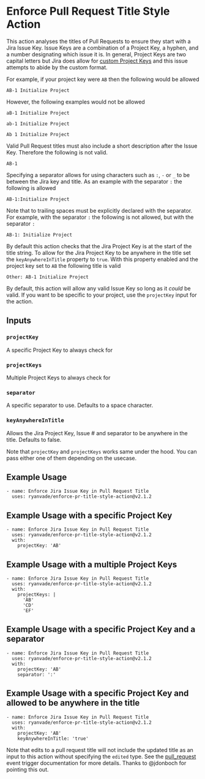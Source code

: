 # Enforce Pull Request Title Style Action

This action analyses the titles of Pull Requests to ensure they start with a Jira Issue Key.  Issue Keys are a combination of a Project Key, a hyphen, and a number designating which issue it is.  In general, Project Keys are two capital letters but Jira does allow for [custom Project Keys](https://confluence.atlassian.com/adminjiraserver/changing-the-project-key-format-938847081.html) and this issue attempts to abide by the custom format. 

For example, if your project key were `AB` then the following would be allowed

```
AB-1 Initialize Project
```

However, the following examples would not be allowed

```
aB-1 Initialize Project
```

```
ab-1 Initialize Project
```

```
Ab 1 Initialize Project
```

Valid Pull Request titles must also include a short description after the Issue Key. Therefore the following is not valid. 

```
AB-1
```

Specifying a separator allows for using characters such as `:`, `-` or `_` to be between the Jira key and title. 
As an example with the separator `:` the following is allowed

```
AB-1:Initialize Project
```

Note that to trailing spaces must be explicitly declared with the separator. For example, with the separator `:` the following is not allowed, but with the separator `: `&nbsp;

```
AB-1: Initialize Project
```

By default this action checks that the Jira Project Key is at the start of the title string. To allow for the Jira Project
Key to be anywhere in the title set the `keyAnywhereInTitle` property to `true`. With this property enabled and the project
key set to `AB` the following title is valid

```
Other: AB-1 Initialize Project
```

By default, this action will allow any valid Issue Key so long as it *could* be valid. If you want to be specific to your project, use the `projectKey` input for the action. 

## Inputs

### `projectKey`

A specific Project Key to always check for

### `projectKeys`

Multiple Project Keys to always check for

### `separator`

A specific separator to use. Defaults to a space character.

### `keyAnywhereInTitle`

Allows the Jira Project Key, Issue # and separator to be anywhere in the title. Defaults to false.


Note that `projectKey` and `projectKeys` works same under the hood. You can pass either one of them depending on the usecase.

## Example Usage

```
- name: Enforce Jira Issue Key in Pull Request Title
  uses: ryanvade/enforce-pr-title-style-action@v2.1.2
```

## Example Usage with a specific Project Key

```
- name: Enforce Jira Issue Key in Pull Request Title
  uses: ryanvade/enforce-pr-title-style-action@v2.1.2
  with:
    projectKey: 'AB'
```

## Example Usage with a multiple Project Keys

```
- name: Enforce Jira Issue Key in Pull Request Title
  uses: ryanvade/enforce-pr-title-style-action@v2.1.2
  with:
    projectKeys: |
      'AB'
      'CD'
      'EF'
```

## Example Usage with a specific Project Key and a separator

```
- name: Enforce Jira Issue Key in Pull Request Title
  uses: ryanvade/enforce-pr-title-style-action@v2.1.2
  with:
    projectKey: 'AB'
    separator: ':'
```

## Example Usage with a specific Project Key and allowed to be anywhere in the title

```
- name: Enforce Jira Issue Key in Pull Request Title
  uses: ryanvade/enforce-pr-title-style-action@v2.1.2
  with:
    projectKey: 'AB'
    keyAnywhereInTitle: 'true'
```

Note that edits to a pull request title will not include the updated title as an input to this action
without specifying the `edited` type. See the [pull_request](https://docs.github.com/en/actions/using-workflows/events-that-trigger-workflows#pull_request)
event trigger documentation for more details. Thanks to @jdonboch for pointing this out.
